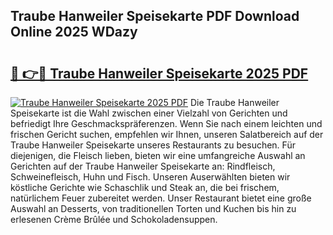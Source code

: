 ## Traube Hanweiler Speisekarte PDF Download Online 2025 WDazy

# <h2><a href="http://gc8qc46.nevu.top/?p=Traube+Hanweiler+Speisekarte">🔗 👉🔴 Traube Hanweiler Speisekarte 2025 PDF</a></h2>

[![Traube Hanweiler Speisekarte 2025 PDF](https://i.imgur.com/dBaPXMq.png)](http://gc8qc46.nevu.top/?p=Traube+Hanweiler+Speisekarte)
Die Traube Hanweiler Speisekarte ist die Wahl zwischen einer Vielzahl von Gerichten und befriedigt Ihre Geschmackspräferenzen. Wenn Sie nach einem leichten und frischen Gericht suchen, empfehlen wir Ihnen, unseren Salatbereich auf der Traube Hanweiler Speisekarte unseres Restaurants zu besuchen. Für diejenigen, die Fleisch lieben, bieten wir eine umfangreiche Auswahl an Gerichten auf der Traube Hanweiler Speisekarte an: Rindfleisch, Schweinefleisch, Huhn und Fisch. Unseren Auserwählten bieten wir köstliche Gerichte wie Schaschlik und Steak an, die bei frischem, natürlichem Feuer zubereitet werden. Unser Restaurant bietet eine große Auswahl an Desserts, von traditionellen Torten und Kuchen bis hin zu erlesenen Crème Brûlée und Schokoladensuppen.
